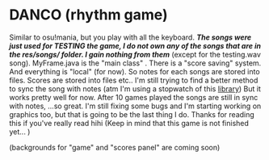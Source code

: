 # DANCO (rhythm game)

Similar to osu!mania, but you play with all the keyboard. ***The songs were just used for TESTING the game, I do not own any of the songs
that are in the res/songs/ folder. I gain nothing from them*** (except for the testing.wav song). MyFrame.java is the "main class" . There is a "score saving" system. And everything is "local" (for now). So notes for each songs are stored into files. Scores are stored into files etc.. I'm still trying to find a
better method to sync the song with notes (atm I'm using a stopwatch of this [library](http://commons.apache.org/proper/commons-lang/download_lang.cgi))
But it works pretty well for now. After 10 games played the songs are still in sync with notes, ...so great. I'm still fixing some bugs and I'm starting working on graphics too, but that is going to be the last thing I do. Thanks for reading this if you've really read hihi (Keep in mind that this game is not finished yet...  )


(backgrounds for "game" and "scores panel" are coming soon)
